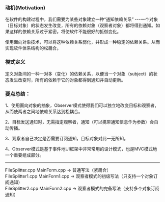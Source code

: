 ### 动机(Motivation)
在软件的构建过程中，我们需要为某些对象建立一种“通知依赖关系” ---一个对象（目标对象）的状态发生改变，所有的依赖对象（观察者对象）都将得到通知。如果这样的依赖关系过于紧密，将使软件不能很好的抵御变化。

使用面向对象技术，可以将这种依赖关系弱化，并形成一种稳定的依赖关系。从而实现软件体系结构的松耦合。


### 模式定义
定义对象间的一种一对多（变化）的依赖关系，以便当一个对象（subject）的状态发生改变时，所有的依赖于它的对象都得到通知并自动更新。


### 要点总结：
1、使用面向对象的抽象，Observer模式使得我们可以独立地改变目标和观察者，从而使两者之间地依赖关系达到松耦合。

2、目标发送通知时，无需指定观察者，通知（可以携带通知信息作为参数）会自动传播。

3、观察者自己决定是否需要订阅通知，目标对象对此一无所知。

4、Observer模式是基于事件地UI框架中非常常用的设计模式，也是MVC模式地一个重要组成部分。


****
FileSplitter.cpp  MainForm.cpp  -> 普通写法（紧耦合）  
FileSplitter1.cpp  MainForm1.cpp -> 观察者模式的初级写法（只支持一个对象订阅通知）  
FileSplitter2.cpp  MainForm2.cpp -> 观察者模式的完备写法（支持多个对象订阅通知）  
